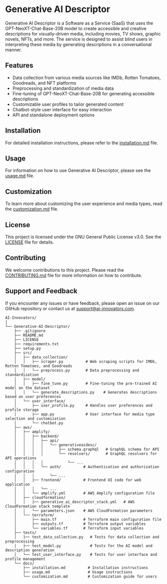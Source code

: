 # Generative AI Descriptor

Generative AI Descriptor is a Software as a Service (SaaS) that uses the GPT-NeoXT-Chat-Base-20B model to create accessible and creative descriptions for visually-driven media, including movies, TV shows, graphic novels, NFTs, and more. The service is designed to assist blind users in interpreting these media by generating descriptions in a conversational manner.

## Features

- Data collection from various media sources like IMDb, Rotten Tomatoes, Goodreads, and NFT platforms
- Preprocessing and standardization of media data
- Fine-tuning of GPT-NeoXT-Chat-Base-20B for generating accessible descriptions
- Customizable user profiles to tailor generated content
- Chatbot-style user interface for easy interaction
- API and standalone deployment options

## Installation

For detailed installation instructions, please refer to the [installation.md](docs/installation.md) file.

## Usage

For information on how to use Generative AI Descriptor, please see the [usage.md](docs/usage.md) file.

## Customization

To learn more about customizing the user experience and media types, read the [customization.md](docs/customization.md) file.

## License

This project is licensed under the GNU General Public License v3.0. See the [LICENSE](LICENSE) file for details.

## Contributing

We welcome contributions to this project. Please read the [CONTRIBUTING.md](CONTRIBUTING.md) file for more information on how to contribute.

## Support and Feedback

If you encounter any issues or have feedback, please open an issue on our GitHub repository or contact us at support@ai-innovators.com.


```
AI-Innovators/
│
└── Generative-AI-Descriptor/
    ├── .gitignore
    ├── README.md
    ├── LICENSE
    ├── requirements.txt
    ├── setup.py
    ├── src/
    │   ├── data_collection/
    │   │   ├── scraper.py          # Web scraping scripts for IMDb, Rotten Tomatoes, and Goodreads
    │   │   └── preprocess.py       # Data preprocessing and standardization
    │   ├── model/
    │   │   ├── fine_tune.py        # Fine-tuning the pre-trained AI model on the dataset
    │   │   └── generate_descriptions.py    # Generates descriptions based on user preferences
    │   └── user_interface/
    │       ├── user_profile.py     # Handles user preferences and profile storage
    │       ├── app.py              # User interface for media type selection and customization
    │       └── chatbot.py 
    ├── aws/
    │   ├── amplify/
    │   │   ├── backend/
    │   │   │   ├── api/
    │   │   │   │   └── generativeaidesc/
    │   │   │   │       ├── schema.graphql   # GraphQL schema for API
    │   │   │   │       └── resolvers/       # GraphQL resolvers for API operations
    │   │   │   │           └── ...
    │   │   │   └── auth/          # Authentication and authorization configuration
    │   │   │       └── ...
    │   │   ├── frontend/          # Frontend UI code for web application
    │   │   │   └── ...
    │   │   └── amplify.yml        # AWS Amplify configuration file
    │   ├── cloudformation/
    │   │   ├── generative_ai_descriptor_stack.yml   # AWS CloudFormation stack template
    │   │   └── parameters.json    # AWS CloudFormation parameters
    │   └── terraform/
    │       ├── main.tf            # Terraform main configuration file
    │       ├── outputs.tf         # Terraform output variables
    │       └── variables.tf       # Terraform input variables
    ├── tests/
    │   ├── test_data_collection.py   # Tests for data collection and preprocessing
    │   ├── test_model.py             # Tests for the AI model and description generation
    │   └── test_user_interface.py    # Tests for user interface and profile management
    └── docs/
        ├── installation.md          # Installation instructions
        ├── usage.md                 # Usage instructions
        └── customization.md         # Customization guide for users
```

